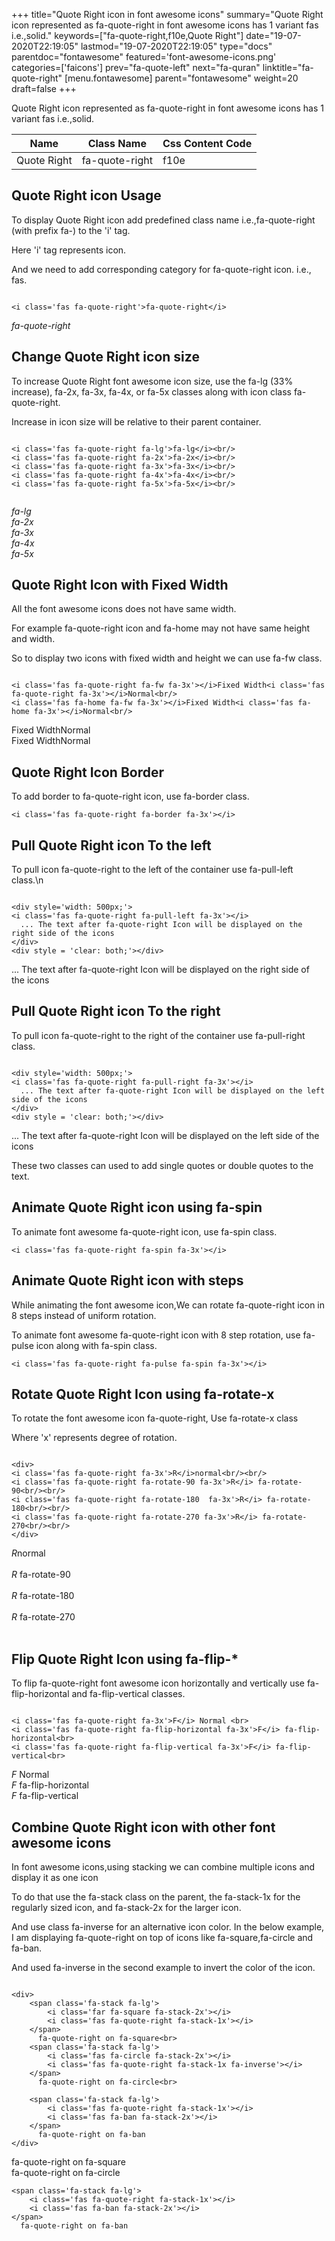 +++
title="Quote Right icon in font awesome icons"
summary="Quote Right icon represented as fa-quote-right in font awesome icons has 1 variant fas i.e.,solid."
keywords=["fa-quote-right,f10e,Quote Right"]
date="19-07-2020T22:19:05"
lastmod="19-07-2020T22:19:05"
type="docs"
parentdoc="fontawesome"
featured='font-awesome-icons.png'
categories=['faicons']
prev="fa-quote-left"
next="fa-quran"
linktitle="fa-quote-right"
[menu.fontawesome]
parent="fontawesome"
weight=20
draft=false
+++


Quote Right icon represented as fa-quote-right in font awesome icons has 1 variant fas i.e.,solid.

<div class='table-responsive'><table class='table'><thead><tr><th>Name</th><th>Class Name</th><th>Css Content Code</th></tr></thead><tbody><tr><td>Quote Right</td><td>fa-quote-right</td><td>f10e</td></tr></tbody></table></div>



## Quote Right icon Usage

To display Quote Right icon add predefined class name i.e.,fa-quote-right (with prefix fa-) to the 'i' tag.

Here 'i' tag represents icon.

And we need to add corresponding category for fa-quote-right icon. i.e., fas.


```

<i class='fas fa-quote-right'>fa-quote-right</i>
```

<i class='fas fa-quote-right'>fa-quote-right</i>




## Change Quote Right icon size
To increase Quote Right font awesome icon size, use the fa-lg (33% increase), fa-2x, fa-3x, fa-4x, or fa-5x classes along with icon class fa-quote-right.

Increase in icon size will be relative to their parent container. 

```

<i class='fas fa-quote-right fa-lg'>fa-lg</i><br/>
<i class='fas fa-quote-right fa-2x'>fa-2x</i><br/>
<i class='fas fa-quote-right fa-3x'>fa-3x</i><br/>
<i class='fas fa-quote-right fa-4x'>fa-4x</i><br/>
<i class='fas fa-quote-right fa-5x'>fa-5x</i><br/>
            
```

<i class='fas fa-quote-right fa-lg'>fa-lg</i><br/>
<i class='fas fa-quote-right fa-2x'>fa-2x</i><br/>
<i class='fas fa-quote-right fa-3x'>fa-3x</i><br/>
<i class='fas fa-quote-right fa-4x'>fa-4x</i><br/>
<i class='fas fa-quote-right fa-5x'>fa-5x</i><br/>
            



## Quote Right Icon with Fixed Width 

All the font awesome icons does not have same width.

For example fa-quote-right icon and fa-home may not have same height and width.

So to display two icons with fixed width and height we can use fa-fw class.


```

<i class='fas fa-quote-right fa-fw fa-3x'></i>Fixed Width<i class='fas fa-quote-right fa-3x'></i>Normal<br/>
<i class='fas fa-home fa-fw fa-3x'></i>Fixed Width<i class='fas fa-home fa-3x'></i>Normal<br/>
```

<i class='fas fa-quote-right fa-fw fa-3x'></i>Fixed Width<i class='fas fa-quote-right fa-3x'></i>Normal<br/>
<i class='fas fa-home fa-fw fa-3x'></i>Fixed Width<i class='fas fa-home fa-3x'></i>Normal<br/>



## Quote Right Icon Border 

To add border to fa-quote-right icon, use fa-border class.


```
<i class='fas fa-quote-right fa-border fa-3x'></i>

```
<i class='fas fa-quote-right fa-border fa-3x'></i>





## Pull Quote Right icon To the left

To pull icon fa-quote-right to the left of the container use fa-pull-left class.\n

```

<div style='width: 500px;'>
<i class='fas fa-quote-right fa-pull-left fa-3x'></i>
  ... The text after fa-quote-right Icon will be displayed on the right side of the icons
</div>
<div style = 'clear: both;'></div>
```

<div style='width: 500px;'>
<i class='fas fa-quote-right fa-pull-left fa-3x'></i>
  ... The text after fa-quote-right Icon will be displayed on the right side of the icons
</div>
<div style = 'clear: both;'></div>




## Pull Quote Right icon To the right
To pull icon fa-quote-right to the right of the container use fa-pull-right class.

```

<div style='width: 500px;'>
<i class='fas fa-quote-right fa-pull-right fa-3x'></i>
  ... The text after fa-quote-right Icon will be displayed on the left side of the icons
</div>
<div style = 'clear: both;'></div>
```

<div style='width: 500px;'>
<i class='fas fa-quote-right fa-pull-right fa-3x'></i>
  ... The text after fa-quote-right Icon will be displayed on the left side of the icons
</div>
<div style = 'clear: both;'></div>

These two classes can used to add single quotes or double quotes to the text.


## Animate Quote Right icon using fa-spin
To animate font awesome fa-quote-right icon, use fa-spin class.

```
<i class='fas fa-quote-right fa-spin fa-3x'></i>
```
<i class='fas fa-quote-right fa-spin fa-3x'></i>




## Animate Quote Right icon with steps
While animating the font awesome icon,We can rotate fa-quote-right icon in 8 steps instead of uniform rotation.

To animate font awesome fa-quote-right icon with 8 step rotation, use fa-pulse icon along with fa-spin class.


```
<i class='fas fa-quote-right fa-pulse fa-spin fa-3x'></i>

```
<i class='fas fa-quote-right fa-pulse fa-spin fa-3x'></i>





## Rotate Quote Right Icon using fa-rotate-x
To rotate the font awesome icon fa-quote-right, Use fa-rotate-x class

Where 'x' represents degree of rotation.


```

<div>
<i class='fas fa-quote-right fa-3x'>R</i>normal<br/><br/>
<i class='fas fa-quote-right fa-rotate-90 fa-3x'>R</i> fa-rotate-90<br/><br/> 
<i class='fas fa-quote-right fa-rotate-180  fa-3x'>R</i> fa-rotate-180<br/><br/> 
<i class='fas fa-quote-right fa-rotate-270 fa-3x'>R</i> fa-rotate-270<br/><br/>
</div>
```

<div>
<i class='fas fa-quote-right fa-3x'>R</i>normal<br/><br/>
<i class='fas fa-quote-right fa-rotate-90 fa-3x'>R</i> fa-rotate-90<br/><br/> 
<i class='fas fa-quote-right fa-rotate-180  fa-3x'>R</i> fa-rotate-180<br/><br/> 
<i class='fas fa-quote-right fa-rotate-270 fa-3x'>R</i> fa-rotate-270<br/><br/>
</div>




## Flip Quote Right Icon using fa-flip-*
To flip fa-quote-right font awesome icon horizontally and vertically use fa-flip-horizontal and fa-flip-vertical classes. 

```

<i class='fas fa-quote-right fa-3x'>F</i> Normal <br>
<i class='fas fa-quote-right fa-flip-horizontal fa-3x'>F</i> fa-flip-horizontal<br>
<i class='fas fa-quote-right fa-flip-vertical fa-3x'>F</i> fa-flip-vertical<br>
```

<i class='fas fa-quote-right fa-3x'>F</i> Normal <br>
<i class='fas fa-quote-right fa-flip-horizontal fa-3x'>F</i> fa-flip-horizontal<br>
<i class='fas fa-quote-right fa-flip-vertical fa-3x'>F</i> fa-flip-vertical<br>




## Combine Quote Right icon with other font awesome icons
In font awesome icons,using stacking we can combine multiple icons and display it as one icon 

To do that use the fa-stack class on the parent, the fa-stack-1x for the regularly sized icon, and fa-stack-2x for the larger icon.

And use class fa-inverse for an alternative icon color. 
In the below example, I am displaying fa-quote-right on top of icons like fa-square,fa-circle and fa-ban.

And used fa-inverse in the second example to invert the color of the icon.

```

<div>
    <span class='fa-stack fa-lg'>
        <i class='far fa-square fa-stack-2x'></i>
        <i class='fas fa-quote-right fa-stack-1x'></i>
    </span>
      fa-quote-right on fa-square<br>
    <span class='fa-stack fa-lg'>
        <i class='fas fa-circle fa-stack-2x'></i>
        <i class='fas fa-quote-right fa-stack-1x fa-inverse'></i>
    </span>
      fa-quote-right on fa-circle<br>

    <span class='fa-stack fa-lg'>
        <i class='fas fa-quote-right fa-stack-1x'></i>
        <i class='fas fa-ban fa-stack-2x'></i>
    </span>
      fa-quote-right on fa-ban
</div>
```

<div>
    <span class='fa-stack fa-lg'>
        <i class='far fa-square fa-stack-2x'></i>
        <i class='fas fa-quote-right fa-stack-1x'></i>
    </span>
      fa-quote-right on fa-square<br>
    <span class='fa-stack fa-lg'>
        <i class='fas fa-circle fa-stack-2x'></i>
        <i class='fas fa-quote-right fa-stack-1x fa-inverse'></i>
    </span>
      fa-quote-right on fa-circle<br>

    <span class='fa-stack fa-lg'>
        <i class='fas fa-quote-right fa-stack-1x'></i>
        <i class='fas fa-ban fa-stack-2x'></i>
    </span>
      fa-quote-right on fa-ban
</div>







